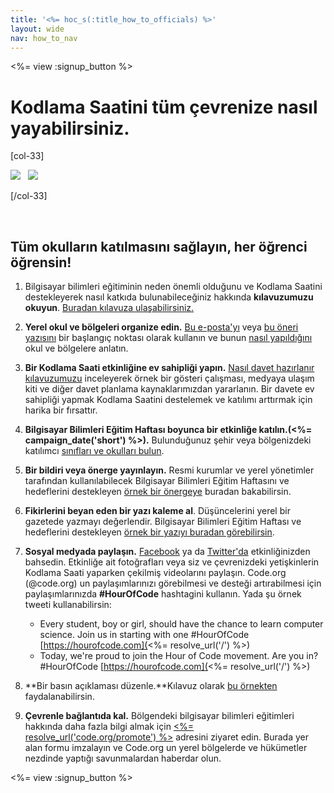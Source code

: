 ```yaml
---
title: '<%= hoc_s(:title_how_to_officials) %>'
layout: wide
nav: how_to_nav
---
```

<%= view :signup_button %>

# Kodlama Saatini tüm çevrenize nasıl yayabilirsiniz.

[col-33]

![](/images/fit-275/highlight-obama.png)&nbsp;&nbsp;&nbsp;![](/images/fit-246/dan.jpg)

[/col-33]

<p style="clear:both">&nbsp;</p>

## Tüm okulların katılmasını sağlayın, her öğrenci öğrensin!

1. Bilgisayar bilimleri eğitiminin neden önemli olduğunu ve Kodlama Saatini destekleyerek nasıl katkıda bulunabileceğiniz hakkında **kılavuzumuzu okuyun**. [Buradan kılavuza ulaşabilirsiniz.](/files/hoc-one-pager-public-officials-2016.pdf)

2. **Yerel okul ve bölgeleri organize edin.** [Bu e-posta'yı](<%= resolve_url('/promote/resources#sample-emails') %>) veya [bu öneri yazısını](<%= resolve_url('/promote/stats') %>) bir başlangıç noktası olarak kullanın ve bunun [nasıl yapıldığını ](<%= resolve_url('/how-to') %>) okul ve bölgelere anlatın.

3. **Bir Kodlama Saati etkinliğine ev sahipliği yapın.** [Nasıl davet hazırlanır kılavuzumuzu](<%= resolve_url('/how-to/events') %>) inceleyerek örnek bir gösteri çalışması, medyaya ulaşım kiti ve diğer davet planlama kaynaklarımızdan yararlanın. Bir davete ev sahipliği yapmak Kodlama Saatini destelemek ve katılımı arttırmak için harika bir fırsattır.

4. **Bilgisayar Bilimleri Eğitim Haftası boyunca bir etkinliğe katılın.(<%= campaign_date('short') %>).** Bulunduğunuz şehir veya bölgenizdeki katılımcı [sınıfları ve okulları bulun](<%= resolve_url('/events') %>).

5. **Bir bildiri veya önerge yayınlayın.** Resmi kurumlar ve yerel yönetimler tarafından kullanılabilecek Bilgisayar Bilimleri Eğitim Haftasını ve hedeflerini destekleyen [örnek bir önergeye](<%= resolve_url('resources/proclamation') %>) buradan bakabilirsin.

6. **Fikirlerini beyan eden bir yazı kaleme al**. Düşüncelerini yerel bir gazetede yazmayı değerlendir. Bilgisayar Bilimleri Eğitim Haftası ve hedeflerini destekleyen [örnek bir yazıyı buradan görebilirsin](<%= resolve_url('/promote/op-ed') %>).

7. **Sosyal medyada paylaşın.** [Facebook](https://www.facebook.com/sharer/sharer.php?u=http%3A%2F%2Fhourofcode.com%2Fus) ya da [Twitter'da](https://twitter.com/intent/tweet?url=http%3A%2F%2Fhourofcode.com&text=I%27m%20participating%20in%20this%20year%27s%20%23HourOfCode%2C%20are%20you%3F%20%40codeorg&original_referer=https%3A%2F%2Fwww.google.com%2Furl%3Fq%3Dhttps%253A%252F%252Ftwitter.com%252Fshare%253Fhashtags%253D%2526amp%253Brelated%253Dcodeorg%2526amp%253Btext%253DI%252527m%252Bparticipating%252Bin%252Bthis%252Byear%252527s%252B%252523HourOfCode%25252C%252Bare%252Byou%25253F%252B%252540codeorg%2526amp%253Burl%253Dhttp%25253A%25252F%25252Fhourofcode.com%26sa%3DD%26sntz%3D1%26usg%3DAFQjCNE1GLTUbKZfMlEh9Aj5w0iswz6PYQ&related=codeorg&hashtags=) etkinliğinizden bahsedin. Etkinliğe ait fotoğrafları veya siz ve çevrenizdeki yetişkinlerin Kodlama Saati yaparken çekilmiş videolarını paylaşın. Code.org (@code.org) un paylaşımlarınızı görebilmesi ve desteği artırabilmesi için paylaşımlarınızda **#HourOfCode** hashtagini kullanın. Yada şu örnek tweeti kullanabilirsin:
    
    - Every student, boy or girl, should have the chance to learn computer science. Join us in starting with one #HourOfCode [https://hourofcode.com](<%= resolve_url('/') %>)
    - Today, we're proud to join the Hour of Code movement. Are you in? #HourOfCode [https://hourofcode.com](<%= resolve_url('/') %>)   
          
        

8. **Bir basın açıklaması düzenle.**Kılavuz olarak [bu örnekten](<%= resolve_url('/promote/official-press-release') %>) faydalanabilirsin.

9. **Çevrenle bağlantıda kal.** Bölgendeki bilgisayar bilimleri eğitimleri hakkında daha fazla bilgi almak için [<%= resolve_url('code.org/promote') %>](<%= resolve_url('https://code.org/promote') %>) adresini ziyaret edin. Burada yer alan formu imzalayın ve Code.org un yerel bölgelerde ve hükümetler nezdinde yaptığı savunmalardan haberdar olun.

<%= view :signup_button %>